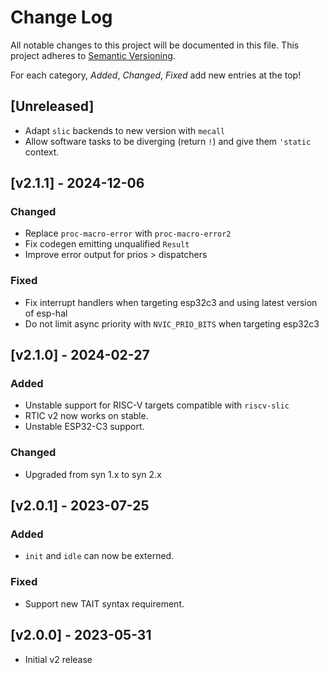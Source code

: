 # Change Log

All notable changes to this project will be documented in this file.
This project adheres to [Semantic Versioning](http://semver.org/).

For each category, *Added*, *Changed*, *Fixed* add new entries at the top!

## [Unreleased]

- Adapt `slic` backends to new version with `mecall`
- Allow software tasks to be diverging (return `!`) and give them `'static` context.

## [v2.1.1] - 2024-12-06

### Changed

- Replace `proc-macro-error` with `proc-macro-error2`
- Fix codegen emitting unqualified `Result`
- Improve error output for prios > dispatchers

### Fixed

- Fix interrupt handlers when targeting esp32c3 and using latest version of esp-hal
- Do not limit async priority with `NVIC_PRIO_BITS` when targeting esp32c3

## [v2.1.0] - 2024-02-27

### Added

- Unstable support for RISC-V targets compatible with `riscv-slic`
- RTIC v2 now works on stable.
- Unstable ESP32-C3 support.

### Changed

- Upgraded from syn 1.x to syn 2.x

## [v2.0.1] - 2023-07-25

### Added

- `init` and `idle` can now be externed.

### Fixed

- Support new TAIT syntax requirement.

## [v2.0.0] - 2023-05-31

- Initial v2 release
